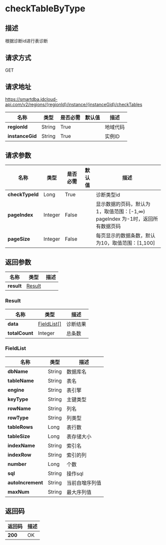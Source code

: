 # checkTableByType


## 描述
根据诊断id进行表诊断

## 请求方式
GET

## 请求地址
https://smartdba.jdcloud-api.com/v2/regions/{regionId}/instance/{instanceGid}/checkTables

|名称|类型|是否必需|默认值|描述|
|---|---|---|---|---|
|**regionId**|String|True| |地域代码|
|**instanceGid**|String|True| |实例ID|

## 请求参数
|名称|类型|是否必需|默认值|描述|
|---|---|---|---|---|
|**checkTypeId**|Long|True| |诊断类型id|
|**pageIndex**|Integer|False| |显示数据的页码，默认为1，取值范围：[-1,∞)  pageIndex 为-1时，返回所有数据页码|
|**pageSize**|Integer|False| |每页显示的数据条数，默认为10，取值范围：[1,100]|


## 返回参数
|名称|类型|描述|
|---|---|---|
|**result**|[Result](checktablebytype#result)| |

### <div id="Result">Result</div>
|名称|类型|描述|
|---|---|---|
|**data**|[FieldList[]](checktablebytype#fieldlist)|诊断结果|
|**totalCount**|Integer|总条数|
### <div id="FieldList">FieldList</div>
|名称|类型|描述|
|---|---|---|
|**dbName**|String|数据库名|
|**tableName**|String|表名|
|**engine**|String|表引擎|
|**keyType**|String|主键类型|
|**rowName**|String|列名|
|**rowType**|String|列类型|
|**tableRows**|Long|表行数|
|**tableSize**|Long|表存储大小|
|**indexName**|String|索引名|
|**indexRow**|String|索引的列|
|**number**|Long|个数|
|**sql**|String|操作sql|
|**autoIncrement**|String|当前自增序列值|
|**maxNum**|String|最大序列值|

## 返回码
|返回码|描述|
|---|---|
|**200**|OK|

